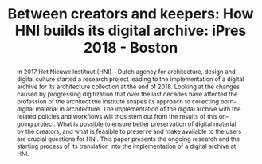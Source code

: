 ---
abstract: In 2017 Het Nieuwe Instituut (HNI) – Dutch agency for architecture, design
  and digital culture started a research project leading to the implementation of
  a digital archive for its architecture collection at the end of 2018. Looking at
  the changes caused by progressing digitization that over the last decades have affected
  the profession of the architect the institute shapes its approach to collecting
  born-digital material in architecture. The implementation of the digital archive
  with the related policies and workflows will thus stem out from the results of this
  on-going project. What is possible to ensure better preservation of digital material
  by the creators, and what is feasible to preserve and make available to the users
  are crucial questions for HNI. This paper presents the ongoing research and the
  starting process of its translation into the implementation of a digital archive
  at HNI.
creators:
- Molenda, Ania
date: null
document_url: https://services.phaidra.univie.ac.at/api/object/o:923646/download
grand_parent: iPRES
institutions: []
keywords:
- boston
landing_page_url: https://phaidra.univie.ac.at/o:923646
language: eng
layout: publication
license: CC BY 4.0 International
notes_url: null
parent: iPRES 2018
presentation_url: null
size: 109600
source_name: iPRES
title: 'Between creators and keepers: How HNI builds its digital archive: iPres 2018
  - Boston'
type: paper
year: 2018
---